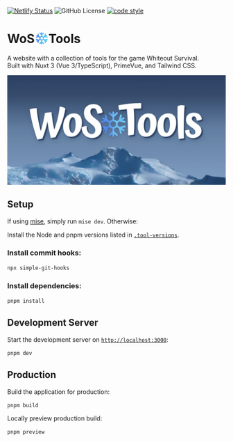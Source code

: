 [![Netlify Status](https://api.netlify.com/api/v1/badges/6f85effa-aabb-4edf-9123-07bb31a5b916/deploy-status)](https://app.netlify.com/sites/wostools/deploys)
![GitHub License](https://img.shields.io/github/license/deepfriedmind/wos-tools)
[![code style](https://antfu.me/badge-code-style.svg)](https://github.com/antfu/eslint-config)

# WoS<img src="./public/favicon-96x96.png" width="32" height="32" alt="WoS Tools favicon" valign="top" />Tools

A website with a collection of tools for the game Whiteout Survival.  
Built with Nuxt 3 (Vue 3/TypeScript), PrimeVue, and Tailwind CSS.

![Wos Tools](public/og-image.jpg)

## Setup

If using [mise](https://mise.jdx.dev/), simply run `mise dev`. Otherwise:

Install the Node and pnpm versions listed in [`.tool-versions`](.tool-versions).

### Install commit hooks:

```sh
npx simple-git-hooks
```

### Install dependencies:

```sh
pnpm install
```

## Development Server

Start the development server on [`http://localhost:3000`](http://localhost:3000):

```sh
pnpm dev
```

## Production

Build the application for production:

```sh
pnpm build
```

Locally preview production build:

```sh
pnpm preview
```
